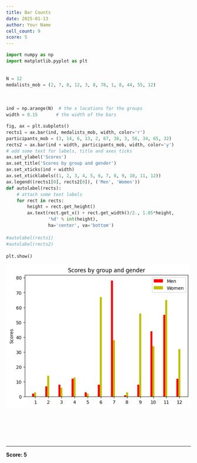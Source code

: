 ```yaml
---
title: Bar Counts
date: 2025-01-13
author: Your Name
cell_count: 9
score: 5
---
```


```python
import numpy as np
import matplotlib.pyplot as plt

```


```python

N = 12
medalists_mob = (2, 7, 8, 12, 3, 8, 78, 1, 8, 44, 55, 12)




```


```python
ind = np.arange(N)  # the x locations for the groups
width = 0.15       # the width of the bars


```


```python
fig, ax = plt.subplots()
rects1 = ax.bar(ind, medalists_mob, width, color='r')
participants_mob = (3, 14, 6, 13, 2, 67, 38, 3, 56, 34, 65, 32)
rects2 = ax.bar(ind + width, participants_mob, width, color='y')
# add some text for labels, title and axes ticks
ax.set_ylabel('Scores')
ax.set_title('Scores by group and gender')
ax.set_xticks(ind + width)
ax.set_xticklabels((1, 2, 3, 4, 5, 6, 7, 8, 9, 10, 11, 12))
ax.legend((rects1[0], rects2[0]), ('Men', 'Women'))
def autolabel(rects):
    # attach some text labels
    for rect in rects:
        height = rect.get_height()
        ax.text(rect.get_x() + rect.get_width()/2., 1.05*height,
                '%d' % int(height),
                ha='center', va='bottom')

#autolabel(rects1)
#autolabel(rects2)

plt.show()

```


    
![png](bar_counts_files/bar_counts_3_0.png)
    



```python

```


```python



```


```python

```


```python

```


```python

```


---
**Score: 5**
